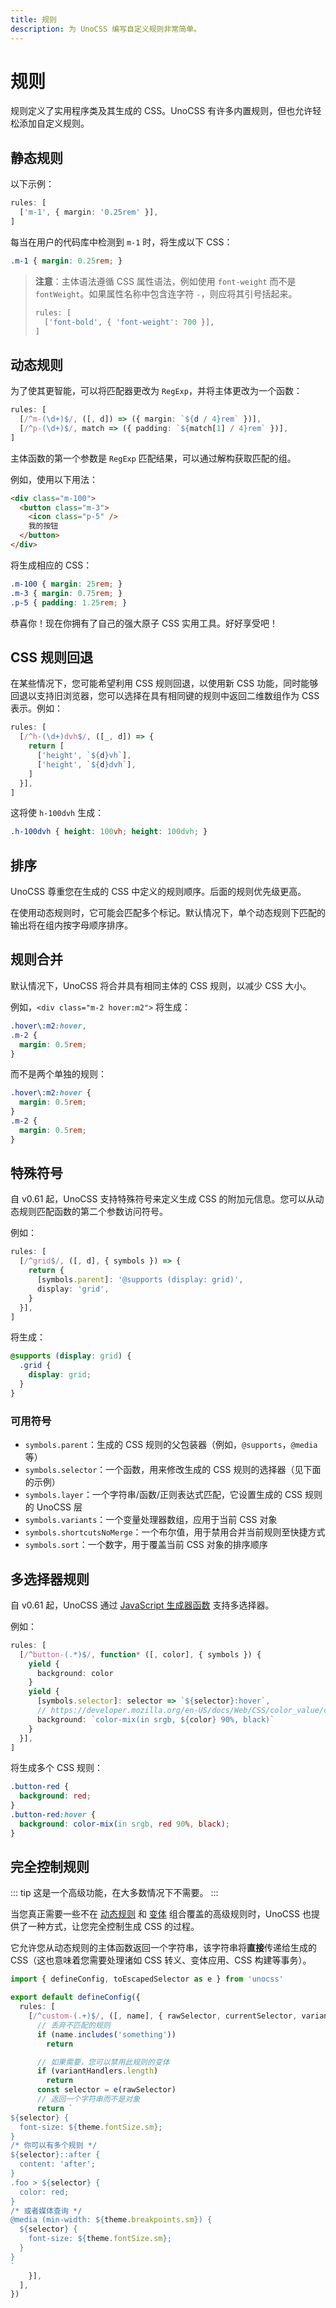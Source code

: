 ```yaml
---
title: 规则
description: 为 UnoCSS 编写自定义规则非常简单。
---
```


# 规则

规则定义了实用程序类及其生成的 CSS。UnoCSS 有许多内置规则，但也允许轻松添加自定义规则。

## 静态规则

以下示例：

```ts
rules: [
  ['m-1', { margin: '0.25rem' }],
]
```

每当在用户的代码库中检测到 `m-1` 时，将生成以下 CSS：

<!-- eslint-skip -->

```css
.m-1 { margin: 0.25rem; }
```

> **注意**：主体语法遵循 CSS 属性语法，例如使用 `font-weight` 而不是 `fontWeight`。如果属性名称中包含连字符 `-`，则应将其引号括起来。
>
> ```ts
> rules: [
>   ['font-bold', { 'font-weight': 700 }],
> ]
> ```

## 动态规则

为了使其更智能，可以将匹配器更改为 `RegExp`，并将主体更改为一个函数：

```ts
rules: [
  [/^m-(\d+)$/, ([, d]) => ({ margin: `${d / 4}rem` })],
  [/^p-(\d+)$/, match => ({ padding: `${match[1] / 4}rem` })],
]
```

主体函数的第一个参数是 `RegExp` 匹配结果，可以通过解构获取匹配的组。

例如，使用以下用法：

```html
<div class="m-100">
  <button class="m-3">
    <icon class="p-5" />
    我的按钮
  </button>
</div>
```

将生成相应的 CSS：

<!-- eslint-skip -->

```css
.m-100 { margin: 25rem; }
.m-3 { margin: 0.75rem; }
.p-5 { padding: 1.25rem; }
```

恭喜你！现在你拥有了自己的强大原子 CSS 实用工具。好好享受吧！

## CSS 规则回退

在某些情况下，您可能希望利用 CSS 规则回退，以使用新 CSS 功能，同时能够回退以支持旧浏览器，您可以选择在具有相同键的规则中返回二维数组作为 CSS 表示。例如：

```ts
rules: [
  [/^h-(\d+)dvh$/, ([_, d]) => {
    return [
      ['height', `${d}vh`],
      ['height', `${d}dvh`],
    ]
  }],
]
```

这将使 `h-100dvh` 生成：

<!-- eslint-skip -->

```css
.h-100dvh { height: 100vh; height: 100dvh; }
```

## 排序

UnoCSS 尊重您在生成的 CSS 中定义的规则顺序。后面的规则优先级更高。

在使用动态规则时，它可能会匹配多个标记。默认情况下，单个动态规则下匹配的输出将在组内按字母顺序排序。

## 规则合并

默认情况下，UnoCSS 将合并具有相同主体的 CSS 规则，以减少 CSS 大小。

例如，`<div class="m-2 hover:m2">` 将生成：

```css
.hover\:m2:hover,
.m-2 {
  margin: 0.5rem;
}
```

而不是两个单独的规则：

```css
.hover\:m2:hover {
  margin: 0.5rem;
}
.m-2 {
  margin: 0.5rem;
}
```

## 特殊符号

自 v0.61 起，UnoCSS 支持特殊符号来定义生成 CSS 的附加元信息。您可以从动态规则匹配函数的第二个参数访问符号。

例如：

```ts
rules: [
  [/^grid$/, ([, d], { symbols }) => {
    return {
      [symbols.parent]: '@supports (display: grid)',
      display: 'grid',
    }
  }],
]
```

将生成：

```css
@supports (display: grid) {
  .grid {
    display: grid;
  }
}
```

### 可用符号

- `symbols.parent`：生成的 CSS 规则的父包装器（例如，`@supports`，`@media` 等）
- `symbols.selector`：一个函数，用来修改生成的 CSS 规则的选择器（见下面的示例）
- `symbols.layer`：一个字符串/函数/正则表达式匹配，它设置生成的 CSS 规则的 UnoCSS 层
- `symbols.variants`：一个变量处理器数组，应用于当前 CSS 对象
- `symbols.shortcutsNoMerge`：一个布尔值，用于禁用合并当前规则至快捷方式
- `symbols.sort`：一个数字，用于覆盖当前 CSS 对象的排序顺序

## 多选择器规则

自 v0.61 起，UnoCSS 通过 [JavaScript 生成器函数](https://developer.mozilla.org/en-US/docs/Web/JavaScript/Reference/Global_Objects/Generator) 支持多选择器。

例如：

```ts
rules: [
  [/^button-(.*)$/, function* ([, color], { symbols }) {
    yield {
      background: color
    }
    yield {
      [symbols.selector]: selector => `${selector}:hover`,
      // https://developer.mozilla.org/en-US/docs/Web/CSS/color_value/color-mix
      background: `color-mix(in srgb, ${color} 90%, black)`
    }
  }],
]
```

将生成多个 CSS 规则：

```css
.button-red {
  background: red;
}
.button-red:hover {
  background: color-mix(in srgb, red 90%, black);
}
```

## 完全控制规则

::: tip
这是一个高级功能，在大多数情况下不需要。
:::

当您真正需要一些不在 [动态规则](#dynamic-rules) 和 [变体](/config/variants) 组合覆盖的高级规则时，UnoCSS 也提供了一种方式，让您完全控制生成 CSS 的过程。

它允许您从动态规则的主体函数返回一个字符串，该字符串将**直接**传递给生成的 CSS（这也意味着您需要处理诸如 CSS 转义、变体应用、CSS 构建等事务）。

```ts [uno.config.ts]
import { defineConfig, toEscapedSelector as e } from 'unocss'

export default defineConfig({
  rules: [
    [/^custom-(.+)$/, ([, name], { rawSelector, currentSelector, variantHandlers, theme }) => {
      // 丢弃不匹配的规则
      if (name.includes('something'))
        return

      // 如果需要，您可以禁用此规则的变体
      if (variantHandlers.length)
        return
      const selector = e(rawSelector)
      // 返回一个字符串而不是对象
      return `
${selector} {
  font-size: ${theme.fontSize.sm};
}
/* 你可以有多个规则 */
${selector}::after {
  content: 'after';
}
.foo > ${selector} {
  color: red;
}
/* 或者媒体查询 */
@media (min-width: ${theme.breakpoints.sm}) {
  ${selector} {
    font-size: ${theme.fontSize.sm};
  }
}
`
    }],
  ],
})
```
